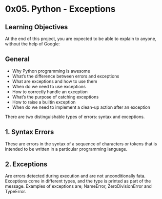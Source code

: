 # 0x05. Python - Exceptions
## Learning Objectives
At the end of this project, you are expected to be able to explain to anyone, without the help of Google:

## General
* Why Python programming is awesome
* What’s the difference between errors and exceptions
* What are exceptions and how to use them
* When do we need to use exceptions
* How to correctly handle an exception
* What’s the purpose of catching exceptions
* How to raise a builtin exception
* When do we need to implement a clean-up action after an exception

There are two distinguishable types of errors: syntax and exceptions.
## 1. Syntax Errors
These are errors in the syntax of a sequence of characters or tokens that is intended to be written in a particular programming language.

## 2. Exceptions
Are errors detected during execution and are not unconditionally fata. Exceptions come in different types, and the type is printed as part of the message. Examples of exceptions are; NameError, ZeroDivisionError and TypeError.

